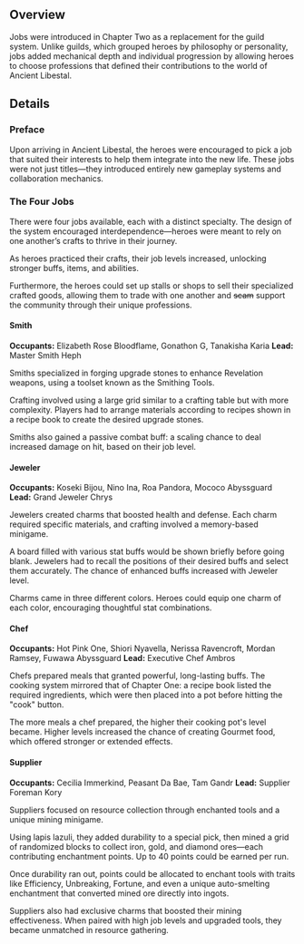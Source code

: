 <!-- title: Jobs -->
<!-- quote: 250 coins for one soup?! -->
<!-- chapter: 1 -->
<!-- images: (Jobs Overview) --->
<!-- model: false -->

## Overview

Jobs were introduced in Chapter Two as a replacement for the guild system. Unlike guilds, which grouped heroes by philosophy or personality, jobs added mechanical depth and individual progression by allowing heroes to choose professions that defined their contributions to the world of Ancient Libestal.

## Details

### Preface

Upon arriving in Ancient Libestal, the heroes were encouraged to pick a job that suited their interests to help them integrate into the new life. These jobs were not just titles—they introduced entirely new gameplay systems and collaboration mechanics.

### The Four Jobs

There were four jobs available, each with a distinct specialty. The design of the system encouraged interdependence—heroes were meant to rely on one another’s crafts to thrive in their journey.

As heroes practiced their crafts, their job levels increased, unlocking stronger buffs, items, and abilities.

Furthermore, the heroes could set up stalls or shops to sell their specialized crafted goods, allowing them to trade with one another and ~~scam~~ support the community through their unique professions.

#### Smith

**Occupants:** Elizabeth Rose Bloodflame, Gonathon G, Tanakisha Karia
**Lead:** Master Smith Heph

Smiths specialized in forging upgrade stones to enhance Revelation weapons, using a toolset known as the Smithing Tools.

Crafting involved using a large grid similar to a crafting table but with more complexity. Players had to arrange materials according to recipes shown in a recipe book to create the desired upgrade stones.

Smiths also gained a passive combat buff: a scaling chance to deal increased damage on hit, based on their job level.

#### Jeweler

**Occupants:** Koseki Bijou, Nino Ina, Roa Pandora, Mococo Abyssguard
**Lead:** Grand Jeweler Chrys

Jewelers created charms that boosted health and defense. Each charm required specific materials, and crafting involved a memory-based minigame.

A board filled with various stat buffs would be shown briefly before going blank. Jewelers had to recall the positions of their desired buffs and select them accurately. The chance of enhanced buffs increased with Jeweler level.

Charms came in three different colors. Heroes could equip one charm of each color, encouraging thoughtful stat combinations.

#### Chef

**Occupants:** Hot Pink One, Shiori Nyavella, Nerissa Ravencroft, Mordan Ramsey, Fuwawa Abyssguard
**Lead:** Executive Chef Ambros

Chefs prepared meals that granted powerful, long-lasting buffs. The cooking system mirrored that of Chapter One: a recipe book listed the required ingredients, which were then placed into a pot before hitting the "cook" button.

The more meals a chef prepared, the higher their cooking pot's level became. Higher levels increased the chance of creating Gourmet food, which offered stronger or extended effects.

#### Supplier

**Occupants:** Cecilia Immerkind, Peasant Da Bae, Tam Gandr
**Lead:** Supplier Foreman Kory

Suppliers focused on resource collection through enchanted tools and a unique mining minigame.

Using lapis lazuli, they added durability to a special pick, then mined a grid of randomized blocks to collect iron, gold, and diamond ores—each contributing enchantment points. Up to 40 points could be earned per run.

Once durability ran out, points could be allocated to enchant tools with traits like Efficiency, Unbreaking, Fortune, and even a unique auto-smelting enchantment that converted mined ore directly into ingots.

Suppliers also had exclusive charms that boosted their mining effectiveness. When paired with high job levels and upgraded tools, they became unmatched in resource gathering.

<!-- timestamps to add later -->
<!-- https://www.youtube.com/live/pEAXwijhfFY?si=4jbm3iseM7W5lCMp&t=16078 charm -->
